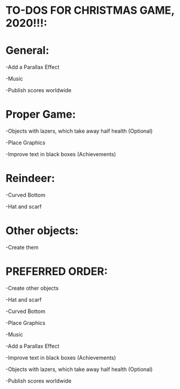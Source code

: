 # TO-DOS FOR CHRISTMAS GAME, 2020!!!:
# General:
  -Add a Parallax Effect
  
  -Music
  
  -Publish scores worldwide


# Proper Game:
  -Objects with lazers, which take away half health (Optional)
  
  -Place Graphics
  
  -Improve text in black boxes (Achievements)
  

# Reindeer:
  -Curved Bottom
  
  -Hat and scarf
  
# Other objects:
  -Create them





# PREFERRED ORDER:
  -Create other objects

  -Hat and scarf
  
  -Curved Bottom
  
  -Place Graphics
  
  -Music
  
  -Add a Parallax Effect
  
  -Improve text in black boxes (Achievements)  
  
  -Objects with lazers, which take away half health (Optional)
  
  -Publish scores worldwide
